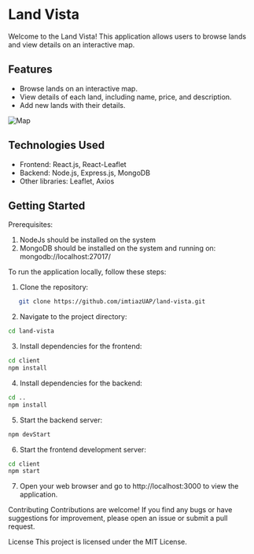 # Land Vista

Welcome to the Land Vista! This application allows users to browse lands and view details on an interactive map.

## Features

- Browse lands on an interactive map.
- View details of each land, including name, price, and description.
- Add new lands with their details.

![Map](https://github.com/imtiazUAP/land-vista/raw/main/images/map.png)


## Technologies Used

- Frontend: React.js, React-Leaflet
- Backend: Node.js, Express.js, MongoDB
- Other libraries: Leaflet, Axios

## Getting Started

Prerequisites:
1. NodeJs should be installed on the system
2. MongoDB should be installed on the system and running on: mongodb://localhost:27017/

To run the application locally, follow these steps:

1. Clone the repository:
```bash
   git clone https://github.com/imtiazUAP/land-vista.git
```

2. Navigate to the project directory:
```bash
cd land-vista
```

3. Install dependencies for the frontend:
```bash
cd client
npm install
```

4. Install dependencies for the backend:
```bash
cd ..
npm install
```

5. Start the backend server:
```bash
npm devStart
```

6. Start the frontend development server:
```bash
cd client
npm start
```

7. Open your web browser and go to http://localhost:3000 to view the application.

Contributing
Contributions are welcome! If you find any bugs or have suggestions for improvement, please open an issue or submit a pull request.

License
This project is licensed under the MIT License.
